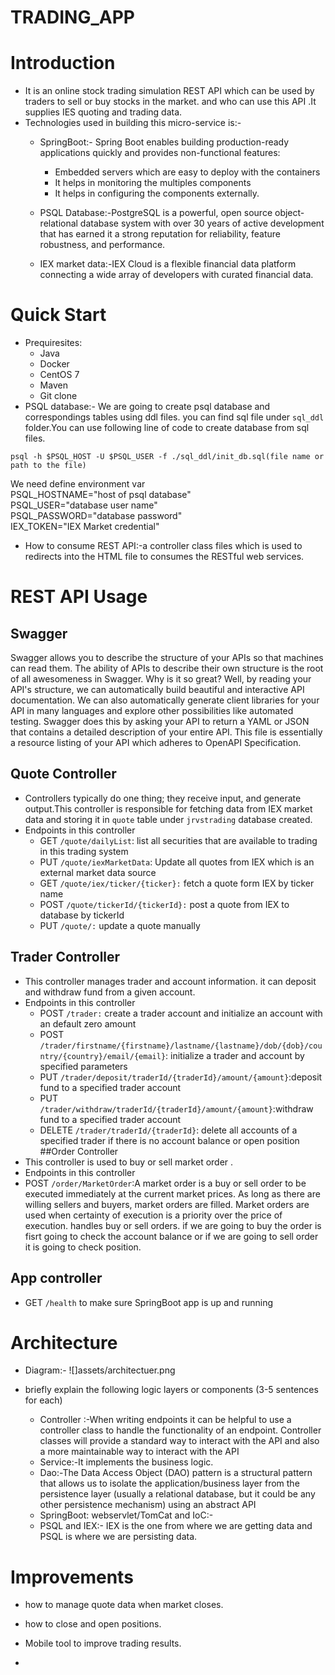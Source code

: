 # TRADING_APP
# Introduction
-  It is  an online stock trading simulation REST API which can be  used by traders  to sell or buy stocks in the market. and who can use this API .It supplies IES quoting and trading data.
- Technologies used in building this micro-service is:-
  * SpringBoot:- Spring Boot enables building production-ready applications quickly and provides non-functional features:
       
      * Embedded servers which are easy to deploy with the containers
       * It helps in monitoring the multiples components
       * It helps in configuring the components externally.
  * PSQL Database:-PostgreSQL is a powerful, open source object-relational database system with over 30 years of active development that has earned it a strong
   reputation for reliability, feature robustness, and performance.
  
  * IEX market data:-IEX Cloud is a flexible financial data platform connecting a 
    wide array of developers with curated financial data.
    
# Quick Start
- Prequiresites: 
  * Java
   * Docker
    * CentOS 7
    * Maven 
    * Git clone 
- PSQL database:- We are going to create psql database and correspondings tables using ddl files.
you can find sql file under `sql_ddl` folder.You can use following line of code to create database from sql files.
```
psql -h $PSQL_HOST -U $PSQL_USER -f ./sql_ddl/init_db.sql(file name or path to the file)
```
We need  define environment var
<br/> PSQL_HOSTNAME="host of psql database"
<br/>PSQL_USER="database user name"
 <br/>PSQL_PASSWORD="database password"
<br/>IEX_TOKEN="IEX Market credential"

- How to consume REST API:-a controller class files which is used to redirects into the HTML file to consumes the RESTful web services.


# REST API Usage
## Swagger
Swagger allows you to describe the structure of your APIs so that machines can read them. The ability of APIs to describe their own structure is the root of all awesomeness in Swagger. Why is it so great? Well, by reading your API's structure, we can automatically build beautiful and interactive API documentation. We can also automatically generate client libraries for your API in many languages and explore other possibilities like automated testing. Swagger does this by asking your API to return a YAML or JSON that contains a detailed description of your entire API. This file is essentially a resource listing 
of your API which adheres to OpenAPI Specification.
## Quote Controller
- Controllers typically do one thing; they receive input, and generate output.This controller is responsible for fetching data from IEX market data 
and storing it in `quote` table under `jrvstrading`
database created.
- Endpoints in this controller
  - GET `/quote/dailyList`: list all securities that are available to trading in this trading system
  - PUT `/quote/iexMarketData`: Update all quotes from IEX which is an external market data source
  - GET `/quote/iex/ticker/{ticker}:` fetch a quote form IEX by ticker name
  - POST `/quote/tickerId/{tickerId}:` post a quote from IEX to database by tickerId
  - PUT `/quote/:` update a quote manually
## Trader Controller
- This controller  manages trader and account information. it can deposit and withdraw fund from a given account.
- Endpoints in this controller
  - POST `/trader:` create a trader account and initialize an account with an default zero amount
  - POST `/trader/firstname/{firstname}/lastname/{lastname}/dob/{dob}/country/{country}/email/{email}`: initialize a trader and account by specified parameters
  - PUT `/trader/deposit/traderId/{traderId}/amount/{amount}`:deposit fund to a specified trader account
  - PUT `/trader/withdraw/traderId/{traderId}/amount/{amount}`:withdraw fund to a specified trader account
  - DELETE `/trader/traderId/{traderId}`: delete all accounts of a specified trader if there is no account balance or open position
##Order Controller
-  This controller is used to buy or sell market order .
-  Endpoints in this controller
  -  POST `/order/MarketOrder`:A market order is a buy or sell order to be executed immediately at the current market prices. As long as there are willing sellers and buyers, market orders are filled. Market orders are used when certainty of execution is a priority over the price of execution.
     handles buy or sell orders. if we are going to buy the order is 
  fisrt going to check the account balance or if we are going to sell order it is going to check position.  
## App controller
- GET `/health` to make sure SpringBoot app is up and running

# Architecture
- Diagram:-
![]assets/architectuer.png


- briefly explain the following logic layers or components (3-5 sentences for each)
  - Controller :-When writing endpoints it can be helpful to use a controller class to handle the functionality of an endpoint. Controller classes will provide a standard way to interact with the API and 
  also a more maintainable way to interact with the API
  - Service:-It implements the business logic.
  - Dao:-The Data Access Object (DAO) pattern is a structural pattern that allows us to isolate the application/business layer from the persistence layer (usually a relational database, but it could be 
  any other persistence mechanism) using an abstract API
  - SpringBoot: webservlet/TomCat and IoC:-
  - PSQL and IEX:- IEX is the one from where we are getting data and PSQL is where
  we are persisting data.

# Improvements
- how to manage quote data  when market closes.
- how to close and open positions.
- Mobile tool to improve trading results.

- 

